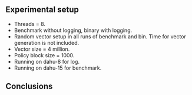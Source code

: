 ## Experimental setup
* Threads = 8. <br>
* Benchmark without logging, binary with logging.<br>
* Random vector setup in all runs of benchmark and bin. Time for vector generation is not included. <br>
* Vector size = 4 million. <br>
* Policy block size = 1000. <br>
* Running on dahu-8 for log.
* Running on dahu-15 for benchmark.

## Conclusions

